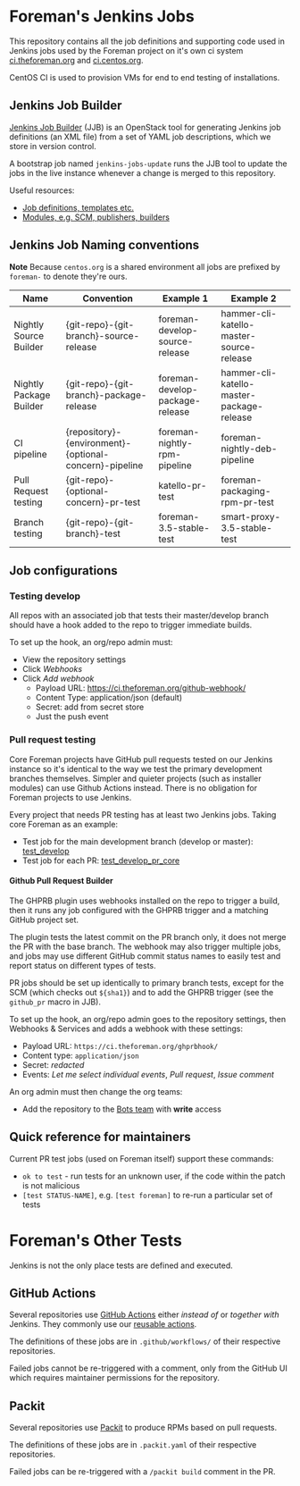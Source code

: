 # Foreman's Jenkins Jobs

This repository contains all the job definitions and supporting code used in Jenkins jobs used by the Foreman project on it's own ci system [ci.theforeman.org](https://ci.theforeman.org) and [ci.centos.org](https://jenkins-foreman.apps.ocp.cloud.ci.centos.org/).

CentOS CI is used to provision VMs for end to end testing of installations.

## Jenkins Job Builder

[Jenkins Job Builder](https://docs.openstack.org/infra/jenkins-job-builder/) (JJB) is an OpenStack tool for generating Jenkins job definitions (an XML file) from a set of YAML job descriptions, which we store in version control.

A bootstrap job named `jenkins-jobs-update` runs the JJB tool to update the jobs in the live instance whenever a change is merged to this repository.

Useful resources:

* [Job definitions, templates etc.](https://docs.openstack.org/infra/jenkins-job-builder/definition.html)
* [Modules, e.g. SCM, publishers, builders](https://docs.openstack.org/infra/jenkins-job-builder/definition.html#modules)

## Jenkins Job Naming conventions

**Note** Because `centos.org` is a shared environment all jobs are prefixed by `foreman-` to denote they're ours.

| **Name**                | **Convention**                                         | **Example 1**                   | **Example 2**                             |
|-------------------------|--------------------------------------------------------|---------------------------------|-------------------------------------------|
| Nightly Source Builder  | {git-repo}-{git-branch}-source-release                 | foreman-develop-source-release  | hammer-cli-katello-master-source-release  |
| Nightly Package Builder | {git-repo}-{git-branch}-package-release                | foreman-develop-package-release | hammer-cli-katello-master-package-release |
| CI pipeline             | {repository}-{environment}-{optional-concern}-pipeline | foreman-nightly-rpm-pipeline    | foreman-nightly-deb-pipeline              |
| Pull Request testing    | {git-repo}-{optional-concern}-pr-test                  | katello-pr-test                 | foreman-packaging-rpm-pr-test             |
| Branch testing          | {git-repo}-{git-branch}-test                           | foreman-3.5-stable-test         | smart-proxy-3.5-stable-test               |

## Job configurations

### Testing develop

All repos with an associated job that tests their master/develop branch should have a hook added to the repo to trigger immediate builds.

To set up the hook, an org/repo admin must:

* View the repository settings
* Click *Webhooks*
* Click *Add webhook*
  * Payload URL: https://ci.theforeman.org/github-webhook/
  * Content Type: application/json (default)
  * Secret: add from secret store
  * Just the push event

### Pull request testing

Core Foreman projects have GitHub pull requests tested on our Jenkins instance so it's identical to the way we test the primary development branches themselves.  Simpler and quieter projects (such as installer modules) can use Github Actions instead. There is no obligation for Foreman projects to use Jenkins.

Every project that needs PR testing has at least two Jenkins jobs.  Taking core Foreman as an example:

* Test job for the main development branch (develop or master): [test_develop](https://ci.theforeman.org/job/test_develop/)
* Test job for each PR: [test_develop_pr_core](https://ci.theforeman.org/job/test_develop_pr_core/)

#### Github Pull Request Builder

The GHPRB plugin uses webhooks installed on the repo to trigger a build, then it runs any job configured with the GHPRB trigger and a matching GitHub project set.

The plugin tests the latest commit on the PR branch only, it does not merge the PR with the base branch. The webhook may also trigger multiple jobs, and jobs may use different GitHub commit status names to easily test and report status on different types of tests.

PR jobs should be set up identically to primary branch tests, except for the SCM (which checks out `${sha1}`) and to add the GHPRB trigger (see the `github_pr` macro in JJB).

To set up the hook, an org/repo admin goes to the repository settings, then Webhooks & Services and adds a webhook with these settings:

* Payload URL: `https://ci.theforeman.org/ghprbhook/`
* Content type: `application/json`
* Secret: _redacted_
* Events: _Let me select individual events_, _Pull request_, _Issue comment_

An org admin must then change the org teams:

* Add the repository to the [Bots team](https://github.com/orgs/theforeman/teams/bots/repositories) with **write** access

## Quick reference for maintainers

Current PR test jobs (used on Foreman itself) support these commands:

* `ok to test` - run tests for an unknown user, if the code within the patch is not malicious
* `[test STATUS-NAME]`, e.g. `[test foreman]` to re-run a particular set of tests

# Foreman's Other Tests

Jenkins is not the only place tests are defined and executed.

## GitHub Actions

Several repositories use [GitHub Actions](https://github.com/features/actions) either *instead of* or *together with* Jenkins.
They commonly use our [reusable actions](https://github.com/theforeman/actions).

The definitions of these jobs are in `.github/workflows/` of their respective repositories.

Failed jobs cannot be re-triggered with a comment, only from the GitHub UI which requires maintainer permissions for the repository.

## Packit

Several repositories use [Packit](https://packit.dev) to produce RPMs based on pull requests.

The definitions of these jobs are in `.packit.yaml` of their respective repositories.

Failed jobs can be re-triggered with a `/packit build` comment in the PR.
